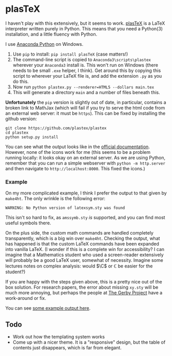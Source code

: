 # plasTeX

I haven't play with this extensively, but it seems to work.  [plasTeX]() is a LaTeX interpreter written purely in Python.  This means that you need a Python(3) installation, and a little fluency with Python.

I use [Anaconda Python](https://www.anaconda.com/products/individual) on Windows.

1. Use `pip` to install: `pip install plasTeX`  (case matters!)
2. The command-line script is copied to `Anaconda3\scripts\plastex` wherever your `Anaconda3` install is.  This won't run on Windows (there needs to be small `.exe` helper, I think).  Get around this by copying this script to wherever your LaTeX file is, and add the extension `.py` as you do this.
3. Now run `python plastex.py --renderer=HTML5 --dollars main.tex`
4. This will generate a directory `main` and a number of files beneath this.

**Unfortunately** the `pip` version is slightly out of date, in particular, contains a broken link to MathJax (which will fail if you try to serve the html code from an external web server: it must be `https`).  This can be fixed by installing the github version:

    git clone https://github.com/plastex/plastex
    cd plastex
    python setup.py install

You can see what the output looks like in the [official documentation](http://plastex.github.io/plastex/plastex/sec-config-html5.html).  However, none of the icons work for me (this seems to be a problem running locally: it looks okay on an external server.  As we are using Python, remember that you can run a simple webserver with `python -m http.server` and then navigate to `http://localhost:8000`.  This fixed the icons.)


### Example

On my more complicated example, I think I prefer the output to that given by `make4ht`.  The only wrinkle is the following error:

    WARNING: No Python version of latexsym.sty was found

This isn't so hard to fix, as `amssymb.sty` _is_ supported, and you can find most useful symbols there.

On the plus side, the custom math commands are handled completely transparently, which is a big win over `make4ht`.  Checking the output, what has happened is that the custom LaTeX commands have been expanded into vanilla LaTeX.  (I wonder if this is a complete win for accessibility?  I can imagine that a Mathematics student who used a screen-reader extensively will probably be a good LaTeX user, somewhat of necessity.  Imagine some lectures notes on complex analysis: would $\C$ or $\mathbb{C}$ be easier for the student?)

If you are happy with the steps given above, this is a pretty nice out of the box solution.  For research papers, the error about missing `xy.sty` will be much more annoying, but perhaps the people at [The Gerby Project](https://gerby-project.github.io/) have a work-around or fix.

You can see [some example output here](https://matthewdaws.github.io/AccessibleLaTeX/plastex/index.html).

## Todo

- Work out how the templating system works
- Come up with a nicer theme.  It is a "responsive" design, but the table of contents just disappears, which is far from elegant.
